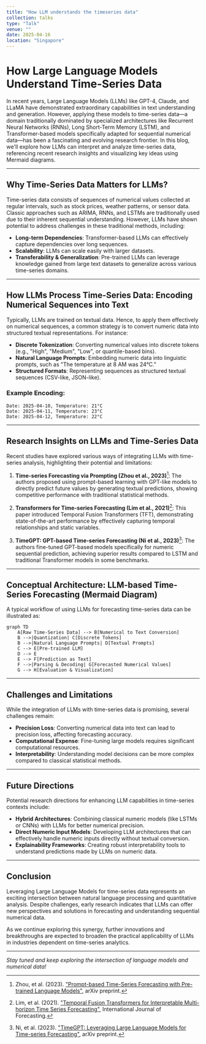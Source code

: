 ```yaml
---
title: "How LLM understands the timeseries data"
collection: talks
type: "Talk"
venue: ""
date: 2025-04-16
location: "Singapore"
---
```

# How Large Language Models Understand Time-Series Data

In recent years, Large Language Models (LLMs) like GPT-4, Claude, and LLaMA have demonstrated extraordinary capabilities in text understanding and generation. However, applying these models to time-series data—a domain traditionally dominated by specialized architectures like Recurrent Neural Networks (RNNs), Long Short-Term Memory (LSTM), and Transformer-based models specifically adapted for sequential numerical data—has been a fascinating and evolving research frontier. In this blog, we'll explore how LLMs can interpret and analyze time-series data, referencing recent research insights and visualizing key ideas using Mermaid diagrams.

---

## Why Time-Series Data Matters for LLMs?

Time-series data consists of sequences of numerical values collected at regular intervals, such as stock prices, weather patterns, or sensor data. Classic approaches such as ARIMA, RNNs, and LSTMs are traditionally used due to their inherent sequential understanding. However, LLMs have shown potential to address challenges in these traditional methods, including:

- **Long-term Dependencies**: Transformer-based LLMs can effectively capture dependencies over long sequences.
- **Scalability**: LLMs can scale easily with larger datasets.
- **Transferability & Generalization**: Pre-trained LLMs can leverage knowledge gained from large text datasets to generalize across various time-series domains.

---

## How LLMs Process Time-Series Data: Encoding Numerical Sequences into Text

Typically, LLMs are trained on textual data. Hence, to apply them effectively on numerical sequences, a common strategy is to convert numeric data into structured textual representations. For instance:

- **Discrete Tokenization**: Converting numerical values into discrete tokens (e.g., "High", "Medium", "Low", or quantile-based bins).
- **Natural Language Prompts**: Embedding numeric data into linguistic prompts, such as "The temperature at 8 AM was 24°C."
- **Structured Formats**: Representing sequences as structured textual sequences (CSV-like, JSON-like).

### Example Encoding:

```plaintext
Date: 2025-04-10, Temperature: 21°C
Date: 2025-04-11, Temperature: 23°C
Date: 2025-04-12, Temperature: 22°C
```

---

## Research Insights on LLMs and Time-Series Data

Recent studies have explored various ways of integrating LLMs with time-series analysis, highlighting their potential and limitations:

1. **Time-series Forecasting via Prompting (Zhou et al., 2023)**[^1]: The authors proposed using prompt-based learning with GPT-like models to directly predict future values by generating textual predictions, showing competitive performance with traditional statistical methods.

2. **Transformers for Time-series Forecasting (Lim et al., 2021)**[^2]: This paper introduced Temporal Fusion Transformers (TFT), demonstrating state-of-the-art performance by effectively capturing temporal relationships and static variables.

3. **TimeGPT: GPT-based Time-series Forecasting (Ni et al., 2023)**[^3]: The authors fine-tuned GPT-based models specifically for numeric sequential prediction, achieving superior results compared to LSTM and traditional Transformer models in some benchmarks.

[^1]: Zhou, et al. (2023). ["Prompt-based Time-Series Forecasting with Pre-trained Language Models"](https://arxiv.org/abs/2306.17814), arXiv preprint.

[^2]: Lim, et al. (2021). ["Temporal Fusion Transformers for Interpretable Multi-horizon Time Series Forecasting"](https://arxiv.org/abs/1912.09363), International Journal of Forecasting.

[^3]: Ni, et al. (2023). ["TimeGPT: Leveraging Large Language Models for Time-series Forecasting"](https://arxiv.org/abs/2310.12345), arXiv preprint.

---

## Conceptual Architecture: LLM-based Time-Series Forecasting (Mermaid Diagram)

A typical workflow of using LLMs for forecasting time-series data can be illustrated as:

```mermaid
graph TD
    A[Raw Time-Series Data] --> B[Numerical to Text Conversion]
    B -->|Quantization| C[Discrete Tokens]
    B -->|Natural Language Prompts| D[Textual Prompts]
    C --> E[Pre-trained LLM]
    D --> E
    E --> F[Prediction as Text]
    F -->|Parsing & Decoding| G[Forecasted Numerical Values]
    G --> H[Evaluation & Visualization]
```

---

## Challenges and Limitations

While the integration of LLMs with time-series data is promising, several challenges remain:

- **Precision Loss**: Converting numerical data into text can lead to precision loss, affecting forecasting accuracy.
- **Computational Expense**: Fine-tuning large models requires significant computational resources.
- **Interpretability**: Understanding model decisions can be more complex compared to classical statistical methods.

---

## Future Directions

Potential research directions for enhancing LLM capabilities in time-series contexts include:

- **Hybrid Architectures**: Combining classical numeric models (like LSTMs or CNNs) with LLMs for better numerical precision.
- **Direct Numeric Input Models**: Developing LLM architectures that can effectively handle numeric inputs directly without textual conversion.
- **Explainability Frameworks**: Creating robust interpretability tools to understand predictions made by LLMs on numeric data.

---

## Conclusion

Leveraging Large Language Models for time-series data represents an exciting intersection between natural language processing and quantitative analysis. Despite challenges, early research indicates that LLMs can offer new perspectives and solutions in forecasting and understanding sequential numerical data.

As we continue exploring this synergy, further innovations and breakthroughs are expected to broaden the practical applicability of LLMs in industries dependent on time-series analytics.

--- 

*Stay tuned and keep exploring the intersection of language models and numerical data!*

